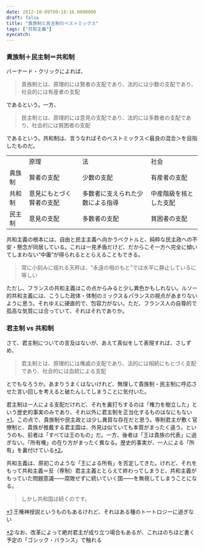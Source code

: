 ```yaml
---
date: 2012-10-09T00:18:16.0000000
draft: false
title: "貴族制と民主制のベストミックス"
tags: ["共和主義"]
eyecatch: 
---
```


<div class="section">
<h3>貴族制＋民主制＝共和制</h3>
<p>バーナード・クリックによれば、</p>

<blockquote>
<p>貴族制とは、原理的には賢者の支配であり、法的には少数の支配であり、社会的には有産者の支配</p>

</blockquote>
<p>であるという。一方、</p>

<blockquote>
<p>民主制とは、原理的には意見の支配であり、法的には多数者の支配であり、社会的には貧困者の支配</p>

</blockquote>
<p>であるという。共和制は、言うなればそのベストミックス＜最良の混合＞を目指したものだ。</p>

<table>
<tr>
<td></td>
<td>原理</td>
<td>法</td>
<td>社会</td>
</tr>
<tr>
<td>貴族制</td>
<td>賢者の支配</td>
<td>少数の支配</td>
<td>有産者の支配</td>
</tr>
<tr>
<td>共和制</td>
<td>意見にもとづく賢者の支配</td>
<td>多数者に支えられた少数による指導</td>
<td>中産階級を核とした支配</td>
</tr>
<tr>
<td>民主制</td>
<td>意見の支配</td>
<td>多数者の支配</td>
<td>貧困者の支配</td>
</tr>
</table><p>共和主義の根本には、自由と民主主義へ向かうベクトルと、純粋な民主政への不安・懸念が同居している。これは一見矛盾だけど、だからこそ一方へ完全に傾いてしまわない“中庸”が得られるととらえることもできる。</p>

<blockquote>
<p>常に小刻みに揺れる天秤は、"永遠の相のもと"では水平に静止しているに等しい</p>

</blockquote>
<p>ただし、フランスの共和主義はこの点からみると少し異色かもしれない。ルソー的共和主義には、こうした政体・体制のミックス＆バランスの視点があまりないように思う。それゆえに硬直的で、包容力がない。ただ、フランス人の自尊的で孤高な気質には合っていて、それはそれでありか。</p>

</div>
<div class="section">
<h3>君主制 vs 共和制</h3>
<p>さて、君主制についての言及はないが、あえて真似をして表現すれば、さしずめ、</p>

<blockquote>
<p>君主制とは、原理的には権威の支配であり、法的には相続にもとづく支配であり、社会的には血統による支配</p>

</blockquote>
<p>とでもなろうか。あまりうまくはないけれど、無理して貴族制・民主制に呼応させた言い回しを考えると破たんしてしまうことに気付いた。</p><p>君主制は一人による支配だけれど、それを裏打ちするのは「権力を樹立した」という歴史的事実のみであり、それ以外に君主制を正当化するものはなにもない<a href="#f1" name="fn1" title="王権神授説というものもあるけれど、それはある種のトートロジーに過ぎない">*1</a>。この点で、貴族制や民主政とは少し異質な存在だと思う。専制君主が敷く官僚制と、貴族が推戴する君主国は、外見は似ていても本質がまったく違う。というのも、前者は「すべては王のもの」だ。一方、後者は「王は貴族の代表」に過ぎない。「所有権」の在り方がまったく異なる。歴史的事実が、一人による「所有」を裏付けている<a href="#f2" name="fn2" title="なお、改革によって絶対君主が成り立つ場合もあるが、これはのちほど書く予定の「ゴシック・バランス」で触れる">*2</a>。</p><p>共和主義は、原初このような「王による所有」を否定してきた。けれど、それをもって共和主義＝反（専制）君主主義ととらえて終わってしまうと、共和主義がもっていた問題意識――腐敗せずに続いていく国――を無視してしまうことになる。</p>

<blockquote>
<p>しかし共和国は続くのです。</p>

</blockquote>

</div><div class="footnote">
<p class="footnote"><a href="#fn1" name="f1" class="footnote-number">*1</a><span class="footnote-delimiter">:</span><span class="footnote-text">王権神授説というものもあるけれど、それはある種のトートロジーに過ぎない</span></p>
<p class="footnote"><a href="#fn2" name="f2" class="footnote-number">*2</a><span class="footnote-delimiter">:</span><span class="footnote-text">なお、改革によって絶対君主が成り立つ場合もあるが、これはのちほど書く予定の「ゴシック・バランス」で触れる</span></p>
</div>